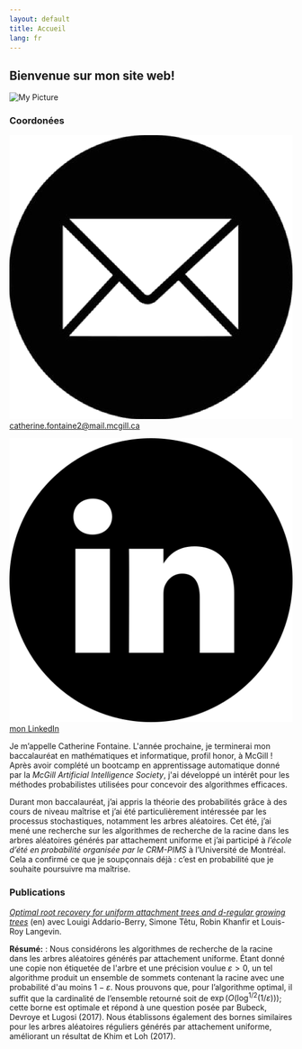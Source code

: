 ```yaml
---
layout: default
title: Accueil
lang: fr
---
```


## Bienvenue sur mon site web! 

<div class="right-block">
  <img src="/my_pic.heic" alt="My Picture" class="profile-pic">
  <h3>Coordonées</h3>
  <div class="contact-info">
    <p><img src="/email-icon.png" alt="Email" class="contact-icon"> <a href="mailto:catherine.fontaine2@mail.mcgill.ca">catherine.fontaine2@mail.mcgill.ca</a></p>
    <p><img src="/linkedin-icon.png" alt="LinkedIn" class="contact-icon"> <a href="https://www.linkedin.com/in/catherine-f-236796206" target="_blank">mon LinkedIn</a></p>
  </div>
</div>  

Je m’appelle Catherine Fontaine. L'année prochaine, je terminerai mon baccalauréat en mathématiques et informatique, profil honor, à McGill ! Après avoir complété un bootcamp en apprentissage automatique donné par la *McGill Artificial Intelligence Society*, j'ai développé un intérêt pour les méthodes probabilistes utilisées pour concevoir des algorithmes efficaces.  

Durant mon baccalauréat, j’ai appris la théorie des probabilités grâce à des cours de niveau maîtrise et j’ai été particulièrement intéressée par les processus stochastiques, notamment les arbres aléatoires. Cet été, j’ai mené une recherche sur les algorithmes de recherche de la racine dans les arbres aléatoires générés par attachement uniforme et j’ai participé à *l’école d’été en probabilité organisée par le CRM-PIMS* à l’Université de Montréal. Cela a confirmé ce que je soupçonnais déjà : c’est en probabilité que je souhaite poursuivre ma maîtrise.

### Publications

[*Optimal root recovery for uniform attachment trees and d-regular growing trees*](https://arxiv.org/abs/2411.18614) (en) avec Louigi Addario-Berry, Simone Têtu, Robin Khanfir et Louis-Roy Langevin.

**Résumé:** : Nous considérons les algorithmes de recherche de la racine dans les arbres aléatoires générés par attachement uniforme. Étant donné une copie non étiquetée de l'arbre et une précision voulue $\varepsilon>0$, un tel algorithme produit un ensemble de sommets contenant la racine avec une probabilité d'au moins $1-\varepsilon$. Nous prouvons que, pour l’algorithme optimal, il suffit que la cardinalité de l’ensemble retourné soit de $\exp(O(\log^{1/2}(1/\varepsilon)))$; cette borne est optimale et répond à une question posée par Bubeck, Devroye et Lugosi (2017). Nous établissons également des bornes similaires pour les arbres aléatoires réguliers générés par attachement uniforme, améliorant un résultat de Khim et Loh (2017).


